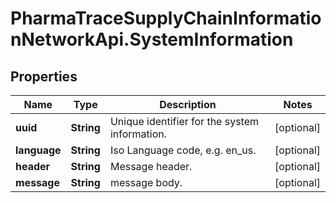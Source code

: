 # PharmaTraceSupplyChainInformationNetworkApi.SystemInformation

## Properties
Name | Type | Description | Notes
------------ | ------------- | ------------- | -------------
**uuid** | **String** | Unique identifier for the system information. | [optional] 
**language** | **String** | Iso Language code, e.g. en_us. | [optional] 
**header** | **String** | Message header. | [optional] 
**message** | **String** | message body. | [optional] 


